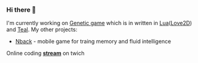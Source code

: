 ### Hi there 👋

<!--
**nagolove/nagolove** is a ✨ _special_ ✨ repository because its `README.md` (this file) appears on your GitHub profile.

Here are some ideas to get you started:

- 🔭 I’m currently working on ...
- 🌱 I’m currently learning ...
- 👯 I’m looking to collaborate on ...
- 🤔 I’m looking for help with ...
- 💬 Ask me about ...
- 📫 How to reach me: ...
- 😄 Pronouns: ...
- ⚡ Fun fact: ...
-->

I'm currently working on [Genetic game](https://github.com/nagolove/automato) which is in written in [Lua](https://www.lua.org/)([Love2D](https://love2d.org/)) and [Teal](https://github.com/teal-language/tl).
My other projects:
  * [Nback](https://github.com/nagolove/nback2) - mobile game for traing memory and fluid intelligence

Online coding **[stream](https://www.twitch.tv/dvkarandeev)** on twich
